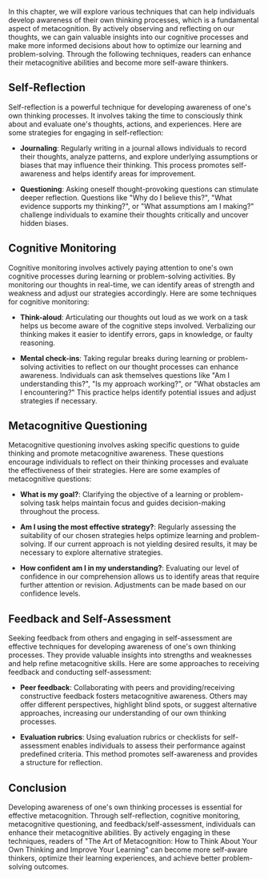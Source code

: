 
In this chapter, we will explore various techniques that can help individuals develop awareness of their own thinking processes, which is a fundamental aspect of metacognition. By actively observing and reflecting on our thoughts, we can gain valuable insights into our cognitive processes and make more informed decisions about how to optimize our learning and problem-solving. Through the following techniques, readers can enhance their metacognitive abilities and become more self-aware thinkers.

Self-Reflection
---------------

Self-reflection is a powerful technique for developing awareness of one's own thinking processes. It involves taking the time to consciously think about and evaluate one's thoughts, actions, and experiences. Here are some strategies for engaging in self-reflection:

* **Journaling**: Regularly writing in a journal allows individuals to record their thoughts, analyze patterns, and explore underlying assumptions or biases that may influence their thinking. This process promotes self-awareness and helps identify areas for improvement.

* **Questioning**: Asking oneself thought-provoking questions can stimulate deeper reflection. Questions like "Why do I believe this?", "What evidence supports my thinking?", or "What assumptions am I making?" challenge individuals to examine their thoughts critically and uncover hidden biases.

Cognitive Monitoring
--------------------

Cognitive monitoring involves actively paying attention to one's own cognitive processes during learning or problem-solving activities. By monitoring our thoughts in real-time, we can identify areas of strength and weakness and adjust our strategies accordingly. Here are some techniques for cognitive monitoring:

* **Think-aloud**: Articulating our thoughts out loud as we work on a task helps us become aware of the cognitive steps involved. Verbalizing our thinking makes it easier to identify errors, gaps in knowledge, or faulty reasoning.

* **Mental check-ins**: Taking regular breaks during learning or problem-solving activities to reflect on our thought processes can enhance awareness. Individuals can ask themselves questions like "Am I understanding this?", "Is my approach working?", or "What obstacles am I encountering?" This practice helps identify potential issues and adjust strategies if necessary.

Metacognitive Questioning
-------------------------

Metacognitive questioning involves asking specific questions to guide thinking and promote metacognitive awareness. These questions encourage individuals to reflect on their thinking processes and evaluate the effectiveness of their strategies. Here are some examples of metacognitive questions:

* **What is my goal?**: Clarifying the objective of a learning or problem-solving task helps maintain focus and guides decision-making throughout the process.

* **Am I using the most effective strategy?**: Regularly assessing the suitability of our chosen strategies helps optimize learning and problem-solving. If our current approach is not yielding desired results, it may be necessary to explore alternative strategies.

* **How confident am I in my understanding?**: Evaluating our level of confidence in our comprehension allows us to identify areas that require further attention or revision. Adjustments can be made based on our confidence levels.

Feedback and Self-Assessment
----------------------------

Seeking feedback from others and engaging in self-assessment are effective techniques for developing awareness of one's own thinking processes. They provide valuable insights into strengths and weaknesses and help refine metacognitive skills. Here are some approaches to receiving feedback and conducting self-assessment:

* **Peer feedback**: Collaborating with peers and providing/receiving constructive feedback fosters metacognitive awareness. Others may offer different perspectives, highlight blind spots, or suggest alternative approaches, increasing our understanding of our own thinking processes.

* **Evaluation rubrics**: Using evaluation rubrics or checklists for self-assessment enables individuals to assess their performance against predefined criteria. This method promotes self-awareness and provides a structure for reflection.

Conclusion
----------

Developing awareness of one's own thinking processes is essential for effective metacognition. Through self-reflection, cognitive monitoring, metacognitive questioning, and feedback/self-assessment, individuals can enhance their metacognitive abilities. By actively engaging in these techniques, readers of "The Art of Metacognition: How to Think About Your Own Thinking and Improve Your Learning" can become more self-aware thinkers, optimize their learning experiences, and achieve better problem-solving outcomes.
